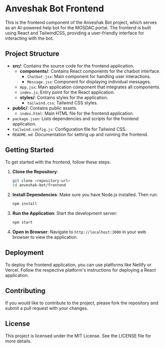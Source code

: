# Anveshak Bot Frontend

This is the frontend component of the Anveshak Bot project, which serves as an AI-powered help bot for the MOSDAC portal. The frontend is built using React and TailwindCSS, providing a user-friendly interface for interacting with the bot.

## Project Structure

- **src/**: Contains the source code for the frontend application.
  - **components/**: Contains React components for the chatbot interface.
    - `Chatbot.jsx`: Main component for handling user interactions.
    - `Message.jsx`: Component for displaying individual messages.
  - `App.jsx`: Main application component that integrates all components.
  - `index.js`: Entry point for the React application.
  - **styles/**: Contains styles for the application.
    - `tailwind.css`: Tailwind CSS styles.
- **public/**: Contains public assets.
  - `index.html`: Main HTML file for the frontend application.
- `package.json`: Lists dependencies and scripts for the frontend application.
- `tailwind.config.js`: Configuration file for Tailwind CSS.
- `README.md`: Documentation for setting up and running the frontend.

## Getting Started

To get started with the frontend, follow these steps:

1. **Clone the Repository**:
   ```bash
   git clone <repository-url>
   cd anveshak-bot/frontend
   ```

2. **Install Dependencies**:
   Make sure you have Node.js installed. Then run:
   ```bash
   npm install
   ```

3. **Run the Application**:
   Start the development server:
   ```bash
   npm start
   ```

4. **Open in Browser**:
   Navigate to `http://localhost:3000` in your web browser to view the application.

## Deployment

To deploy the frontend application, you can use platforms like Netlify or Vercel. Follow the respective platform's instructions for deploying a React application.

## Contributing

If you would like to contribute to the project, please fork the repository and submit a pull request with your changes.

## License

This project is licensed under the MIT License. See the LICENSE file for more details.